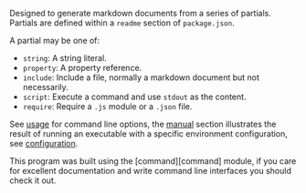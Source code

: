 Designed to generate markdown documents from a series of partials. Partials are defined within a `readme` section of `package.json`.

A partial may be one of:

* `string`: A string literal.
* `property`: A property reference.
* `include`: Include a file, normally a markdown document but not necessarily.
* `script`: Execute a command and use `stdout` as the content.
* `require`: Require a `.js` module or a `.json` file.

See [usage](#usage) for command line options, the [manual](#manual) section illustrates the result of running an executable with a specific environment configuration, see [configuration](#configuration).

This program was built using the [command][command] module, if you care for excellent documentation and write command line interfaces you should check it out.
